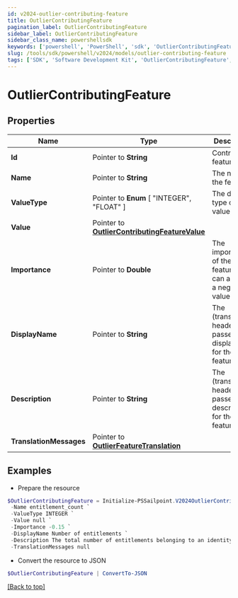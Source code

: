 ```yaml
---
id: v2024-outlier-contributing-feature
title: OutlierContributingFeature
pagination_label: OutlierContributingFeature
sidebar_label: OutlierContributingFeature
sidebar_class_name: powershellsdk
keywords: ['powershell', 'PowerShell', 'sdk', 'OutlierContributingFeature', 'V2024OutlierContributingFeature'] 
slug: /tools/sdk/powershell/v2024/models/outlier-contributing-feature
tags: ['SDK', 'Software Development Kit', 'OutlierContributingFeature', 'V2024OutlierContributingFeature']
---
```



# OutlierContributingFeature

## Properties

Name | Type | Description | Notes
------------ | ------------- | ------------- | -------------
**Id** |  Pointer to **String** | Contributing feature id | [optional] 
**Name** |  Pointer to **String** | The name of the feature | [optional] 
**ValueType** |  Pointer to  **Enum** [  "INTEGER",    "FLOAT" ] | The data type of the value field | [optional] 
**Value** |  Pointer to [**OutlierContributingFeatureValue**](outlier-contributing-feature-value) |  | [optional] 
**Importance** |  Pointer to **Double** | The importance of the feature. This can also be a negative value | [optional] 
**DisplayName** |  Pointer to **String** | The (translated if header is passed) displayName for the feature | [optional] 
**Description** |  Pointer to **String** | The (translated if header is passed) description for the feature | [optional] 
**TranslationMessages** |  Pointer to [**OutlierFeatureTranslation**](outlier-feature-translation) |  | [optional] 

## Examples

- Prepare the resource
```powershell
$OutlierContributingFeature = Initialize-PSSailpoint.V2024OutlierContributingFeature  -Id 66e38828-5017-47af-92ff-9844871352c5 `
 -Name entitlement_count `
 -ValueType INTEGER `
 -Value null `
 -Importance -0.15 `
 -DisplayName Number of entitlements `
 -Description The total number of entitlements belonging to an identity `
 -TranslationMessages null
```

- Convert the resource to JSON
```powershell
$OutlierContributingFeature | ConvertTo-JSON
```


[[Back to top]](#) 

